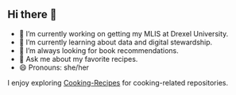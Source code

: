 ## Hi there 👋

<!--
**c-l-lafleur/c-l-lafleur** is a ✨ _special_ ✨ repository because its `README.md` (this file) appears on your GitHub profile.-->

- 🔭 I’m currently working on getting my MLIS at Drexel University.
- 🌱 I’m currently learning about data and digital stewardship.
- 📖 I’m always looking for book recommendations.
- 💬 Ask me about my favorite recipes.
- 😄 Pronouns: she/her

I enjoy exploring [Cooking-Recipes](https://github.com/topics/cooking-recipes) for cooking-related repositories.
